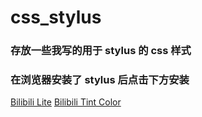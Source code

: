 # css_stylus

### 存放一些我写的用于 stylus 的 css 样式

### 在浏览器安装了 stylus 后点击下方安装

[Bilibili Lite](https://raw.githubusercontent.com/invalidunit/css_stylus/main/bilibili_lite.user.css)
[Bilibili Tint Color](https://raw.githubusercontent.com/invalidunit/css_stylus/main/bilibili_tint_color.user.css)
